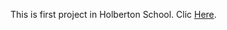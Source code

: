 This is first project in Holberton School. Clic [Here](https://github.com/sarias12/holbertonschool-zero_day "project0").